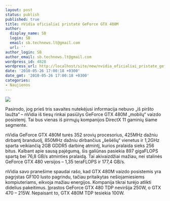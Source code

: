 ```yaml
---
layout: post
status: publish
published: true
title: nVidia oficialiai pristatė GeForce GTX 480M
author:
  display_name: SB
  login: SB
  email: sb.technews.lt@gmail.com
  url: ''
author_login: SB
author_email: sb.technews.lt@gmail.com
wordpress_id: 4828
wordpress_url: http://localhost/site/new/nvidia_oficialiai_pristate_geforce_gtx_480m/
date: '2010-05-26 17:00:18 +0300'
date_gmt: '2010-05-26 17:00:18 +0300'
categories:
- Naujienos
---
```

<div class="imgright"><img src="http://www.part.lt/img/db677b87657c2030893e0be9f19cccef618.jpg"  /></div>
<p>Pasirodo, jog prieš tris savaites nutekėjusi informacija nebuvo „iš piršto laužta“ – nVidia iš tiesų rinkai pasiūlys GeForce GTX 480M „mobilų“ vaizdo posistemį. Tai bus vienas iš pirmųjų kompanijos DirectX 11 gaminių šiame segmente.</p>
<p>nVidia GeForce GTX 480M turės 352 srovių procesorius, 425MHz dažniu dirbantį branduolį, 850MHz dažniu dirbančius „šešėlių“ vienetus ir 1,2GHz sparta veikiančią 2GB GDDR5 darbinę atmintį, kurios pralaida sieks 256 bitus. Kalbant apie sausą pajėgumą, šis galiūnas pasiekia 897 gigaFLOPS spartą bei 76,8 GB/s atminties pralaidą. Tai akivaizdžiai mažiau, nei stalinės GeForce GTX 480 versijos – 1,35 teraFLOPS ir 177,4 GB/s.</p>
<p>nVidia savo pranešime spaudai rašo, kad GTX 480M vaizdo posistemis yra pagrįstas GF100 lusto pagrindu, tačiau pritaikytas nešiojamiesiems kompiuteriams, eikvoja mažiau energijos. Kompanija tikrai turėjo atlikti didelius pakeitimus. Įprastos GeForce GTX 480 TDP neviršija 250W, o GTX 470 – 215W. Nepaisant to, GTX 480M TDP tesiekia 100W.<br /></p>
